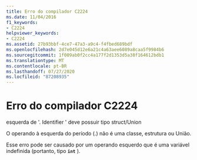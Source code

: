 ```yaml
---
title: Erro do compilador C2224
ms.date: 11/04/2016
f1_keywords:
- C2224
helpviewer_keywords:
- C2224
ms.assetid: 27b93bbf-4ce7-47a3-a9c4-f4fbed689bdf
ms.openlocfilehash: 2d7e045d12e6a21c4a63aee6089a8caa5f9984b6
ms.sourcegitcommit: 1f009ab0f2cc4a177f2d1353d5a38f164612bdb1
ms.translationtype: MT
ms.contentlocale: pt-BR
ms.lasthandoff: 07/27/2020
ms.locfileid: "87208935"
---
```

# <a name="compiler-error-c2224"></a>Erro do compilador C2224

esquerda de '. Identifier ' deve possuir tipo struct/Union

O operando à esquerda do período (.) não é uma classe, estrutura ou União.

Esse erro pode ser causado por um operando esquerdo que é uma variável indefinida (portanto, tipo **`int`** ).
